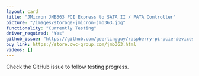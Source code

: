 ```yaml
---
layout: card
title: "JMicron JMB363 PCI Express to SATA II / PATA Controller"
picture: "/images/storage-jmicron-jmb363.jpg"
functionality: "Currently Testing"
driver_required: "Yes"
github_issue: "https://github.com/geerlingguy/raspberry-pi-pcie-devices/issues/219"
buy_link: https://store.cwc-group.com/jmb363.html
videos: []
---
```

Check the GitHub issue to follow testing progress.
